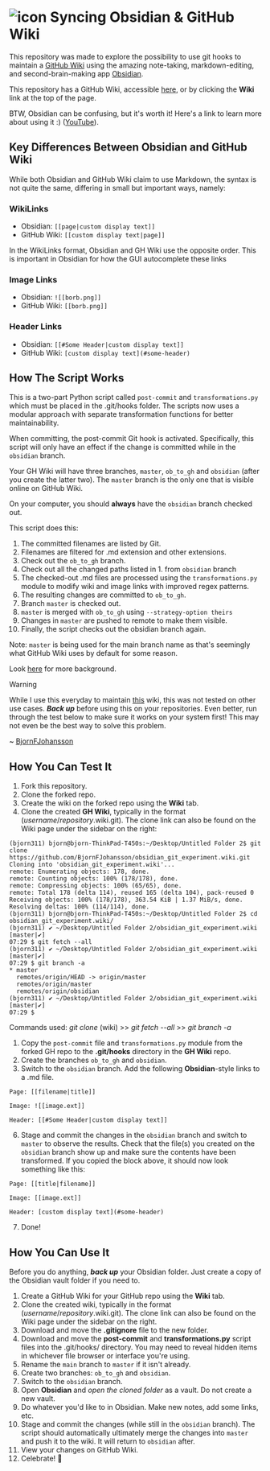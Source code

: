 # ![icon](https://github.com/ObsiWiki/ObsiWiki/blob/main/obsiwiki_small.png?raw=true) Syncing Obsidian & GitHub Wiki

This repository was made to explore the possibility to use git hooks to maintain a [GitHub Wiki](https://docs.github.com/en/communities/documenting-your-project-with-wikis/about-wikis) using the amazing note-taking, markdown-editing, and second-brain-making app [Obsidian](https://obsidian.md/). 

This repository has a GitHub Wiki, accessible [here](https://github.com/BjornFJohansson/obsidian_git_experiment/wiki), or by clicking the **Wiki** link at the top of the page.

BTW, Obsidian can be confusing, but it's worth it! Here's a link to learn more about using it :) ([YouTube](https://youtu.be/QXIa0NAycGo?si=q2-NtNW7xvjYKZSy)).

## Key Differences Between Obsidian and GitHub Wiki
While both Obsidian and GitHub Wiki claim to use Markdown, the syntax is not quite the same,  differing in small but important ways, namely:
### WikiLinks
- Obsidian: `[[page|custom display text]]`
- GitHub Wiki: `[[custom display text|page]]`

In the WikiLinks format, Obsidian and GH Wiki use the opposite order.
This is important in Obsidian for how the GUI autocomplete these links
### Image Links
- Obsidian: `![[borb.png]]`
- GitHub Wiki: `[[borb.png]]`
### Header Links
- Obsidian: `[[#Some Header|custom display text]]`
- GitHub Wiki: `[custom display text](#some-header)`

## How The Script Works
This is a two-part Python script called `post-commit` and `transformations.py` which must be placed in the .git/hooks folder. The scripts now uses a modular approach with separate transformation functions for better maintainability.

When committing, the post-commit Git hook is activated. Specifically, this script will only have an effect if the change is committed while in the `obsidian` branch.

Your GH Wiki will have three branches, `master`, `ob_to_gh` and `obsidian` (after you create the latter two). The `master` branch is the only one that is visible online on GitHub Wiki.

On your computer, you should **always** have the `obsidian` branch checked out.

This script does this:

1. The committed filenames are listed by Git.
2. Filenames are filtered for .md extension and other extensions.
3. Check out the `ob_to_gh` branch.
4. Check out all the changed paths listed in 1. from `obsidian` branch
5. The checked-out .md files are processed using the `transformations.py` module to modify wiki and image links with improved regex patterns.
6. The resulting changes are committed to `ob_to_gh`.
7. Branch `master` is checked out.
8. `master` is merged with `ob_to_gh` using `--strategy-option theirs`
9. Changes in `master` are pushed to remote to make them visible.
10. Finally, the script checks out the obsidian branch again.

Note: `master` is being used for the main branch name as that's seemingly what GitHub Wiki uses by default for some reason.

Look [here](https://forum.obsidian.md/t/github-wiki-kinda-works-to-host-the-wiki/2980) for more background.

> [!WARNING]
> While I use this everyday to maintain [this](https://github.com/MetabolicEngineeringGroupCBMA/MetabolicEngineeringGroupCBMA.github.io/wiki) wiki, this was not tested on other use cases.
> ***Back up*** before using this on your repositories. Even better, run through the test below to make sure it works on your system first! This may not even be the best way to solve this problem.
> 
~ [BjornFJohansson](https://github.com/BjornFJohansson)

## How You Can Test It
1. Fork this repository.
2. Clone the forked repo.
3. Create the wiki on the forked repo using the **Wiki** tab.
4. Clone the created **GH Wiki**, typically in the format (*username*/*repository*.wiki.git). The clone link can also be found on the Wiki page under the sidebar on the right:

```
(bjorn311) bjorn@bjorn-ThinkPad-T450s:~/Desktop/Untitled Folder 2$ git clone https://github.com/BjornFJohansson/obsidian_git_experiment.wiki.git
Cloning into 'obsidian_git_experiment.wiki'...
remote: Enumerating objects: 178, done.
remote: Counting objects: 100% (178/178), done.
remote: Compressing objects: 100% (65/65), done.
remote: Total 178 (delta 114), reused 165 (delta 104), pack-reused 0
Receiving objects: 100% (178/178), 363.54 KiB | 1.37 MiB/s, done.
Resolving deltas: 100% (114/114), done.
(bjorn311) bjorn@bjorn-ThinkPad-T450s:~/Desktop/Untitled Folder 2$ cd obsidian_git_experiment.wiki/
(bjorn311) ✔ ~/Desktop/Untitled Folder 2/obsidian_git_experiment.wiki [master|✔]
07:29 $ git fetch --all
(bjorn311) ✔ ~/Desktop/Untitled Folder 2/obsidian_git_experiment.wiki [master|✔]
07:29 $ git branch -a
* master
  remotes/origin/HEAD -> origin/master
  remotes/origin/master
  remotes/origin/obsidian
(bjorn311) ✔ ~/Desktop/Untitled Folder 2/obsidian_git_experiment.wiki [master|✔]
07:29 $
```
Commands used: *git clone* (wiki) >> *git fetch --all* >> *git branch -a*

1. Copy the `post-commit` file and `transformations.py` module from the forked GH repo to the **.git/hooks** directory in the **GH Wiki** repo.
2. Create the branches `ob_to_gh` and `obsidian`.
3. Switch to the `obsidian` branch. Add the following **Obsidian**-style links to a .md file.
```
Page: [[filename|title]]

Image: ![[image.ext]]

Header: [[#Some Header|custom display text]]
```

6. Stage and commit the changes in the `obsidian` branch and switch to `master` to observe the results. Check that the file(s) you created on the `obsidian` branch show up and make sure the contents have been transformed. If you copied the block above, it should now look something like this:
```
Page: [[title|filename]]

Image: [[image.ext]]

Header: [custom display text](#some-header)
```

7. Done!

## How You Can Use It
Before you do anything, ***back up*** your Obsidian folder. Just create a copy of the Obsidian vault folder if you need to.
1. Create a GitHub Wiki for your GitHub repo using the **Wiki** tab.
2. Clone the created wiki, typically in the format (*username*/*repository*.wiki.git). The clone link can also be found on the Wiki page under the sidebar on the right.
3. Download and move the **.gitignore** file to the new folder.
4. Download and move the **post-commit** and **transformations.py** script files into the .git/hooks/ directory. You may need to reveal hidden items in whichever file browser or interface you're using.
5. Rename the `main` branch to `master` if it isn't already.
6. Create two branches: `ob_to_gh` and `obsidian`.
7. Switch to the `obsidian` branch.
8. Open **Obsidian** and *open the cloned folder* as a vault. Do not create a new vault.
9.  Do whatever you'd like to in Obsidian. Make new notes, add some links, etc.
10. Stage and commit the changes (while still in the `obsidian` branch). The script should automatically ultimately merge the changes into `master` and push it to the wiki. It will return to `obsidian` after.
11. View your changes on GitHub Wiki.
12. Celebrate! 🎉
